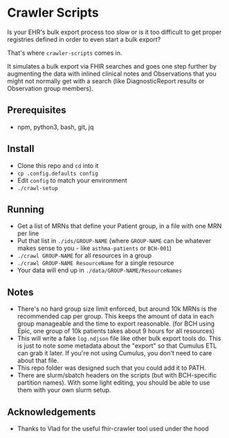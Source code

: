 # Crawler Scripts

Is your EHR's bulk export process too slow or is it too difficult to get
proper registries defined in order to even start a bulk export?

That's where `crawler-scripts` comes in.

It simulates a bulk export via FHIR searches and goes one step further
by augmenting the data with inlined clinical notes and Observations that
you might not normally get with a search (like DiagnosticReport results
or Observation group members).

## Prerequisites

- npm, python3, bash, git, jq

## Install

- Clone this repo and `cd` into it
- `cp .config.defaults config`
- Edit `config` to match your environment
- `./crawl-setup`

## Running

- Get a list of MRNs that define your Patient group, in a file with
  one MRN per line
- Put that list in `./ids/GROUP-NAME` (where `GROUP-NAME` can be
  whatever makes sense to you - like `asthma-patients` or `BCH-001`)
- `./crawl GROUP-NAME` for all resources in a group
- `./crawl GROUP-NAME ResourceName` for a single resource
- Your data will end up in `./data/GROUP-NAME/ResourceNames`

## Notes

- There's no hard group size limit enforced, but around 10k MRNs
  is the recommended cap per group. This keeps the amount of data
  in each group manageable and the time to export reasonable.
  (for BCH using Epic, one group of 10k patients takes about 9 hours
  for all resources)
- This will write a fake `log.ndjson` file like other bulk export
  tools do. This is just to note some metadata about the "export" so
  that Cumulus ETL can grab it later. If you're not using Cumulus,
  you don't need to care about that file.
- This repo folder was designed such that you could add it to PATH.
- There are slurm/sbatch headers on the scripts (but with BCH-specific
  partition names). With some light editing, you should be able to use
  them with your own slurm setup.

## Acknowledgements

- Thanks to Vlad for the useful fhir-crawler tool used under the hood
